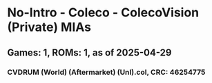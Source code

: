 # No-Intro - Coleco - ColecoVision (Private) MIAs
## Games: 1, ROMs: 1, as of 2025-04-29

### CVDRUM (World) (Aftermarket) (Unl).col, CRC: 46254775
